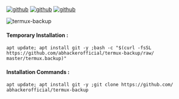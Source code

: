 [![github](https://img.shields.io/badge/Termux–Backup-1.0-blue.svg?style=flat-square)](https://github.com/abhackerofficial)
[![github](https://img.shields.io/github/stars/abhackerofficial/termux-backup?color=yellow&style=flat-square)](https://github.com/abhackerofficial)
[![github](https://img.shields.io/github/license/abhackerofficial/termux-backup?style=flat-square)](https://github.com/abhackerofficial)

![termux-backup](https://user-images.githubusercontent.com/63346676/94524608-78aa5480-0250-11eb-8799-a2df164f450b.jpg)

#### Temporary Installation :
```
apt update; apt install git -y ;bash -c "$(curl -fsSL https://github.com/abhackerofficial/termux-backup/raw/
master/termux.backup)"
```
#### Installation Commands :
```
apt update; apt install git -y ;git clone https://github.com/
abhackerofficial/termux-backup
```
